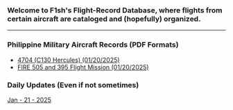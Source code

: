 ### Welcome to F1sh's Flight-Record Database, where flights from certain aircraft are cataloged and (hopefully) organized.
---
### Philippine Military Aircraft Records (PDF Formats)
- [4704 (C130 Hercules) (01/20/2025)](FlightDataBase/4704_C130_Herc_01_20_2024.pdf)
- [FIRE 505 and 395 Flight Mission (01/20/2025)](FlightDataBase/FIRE505_FIRE395_MD_520MG_02_20_2024.pdf)

### Daily Updates (Even if not sometimes)
[Jan - 21 - 2025](DailyUpdates/Jan-21-2025Flights.md)
